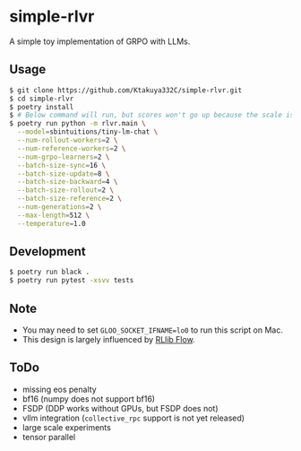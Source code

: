 # simple-rlvr
A simple toy implementation of GRPO with LLMs.

## Usage
```bash
$ git clone https://github.com/Ktakuya332C/simple-rlvr.git
$ cd simple-rlvr
$ poetry install
$ # Below command will run, but scores won't go up because the scale is too small
$ poetry run python -m rlvr.main \
  --model=sbintuitions/tiny-lm-chat \
  --num-rollout-workers=2 \
  --num-reference-workers=2 \
  --num-grpo-learners=2 \
  --batch-size-sync=16 \
  --batch-size-update=8 \
  --batch-size-backward=4 \
  --batch-size-rollout=2 \
  --batch-size-reference=2 \
  --num-generations=2 \
  --max-length=512 \
  --temperature=1.0
```

## Development
```bash
$ poetry run black .
$ poetry run pytest -xsvv tests
```

## Note
- You may need to set `GLOO_SOCKET_IFNAME=lo0` to run this script on Mac.
- This design is largely influenced by [RLlib Flow](https://arxiv.org/abs/2011.12719).

## ToDo
- missing eos penalty
- bf16 (numpy does not support bf16) 
- FSDP (DDP works without GPUs, but FSDP does not)
- vllm integration (`collective_rpc` support is not yet released)
- large scale experiments
- tensor parallel
